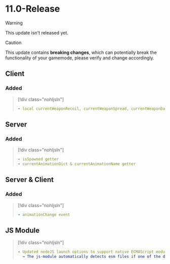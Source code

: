# 11.0-Release

> [!WARNING]
> This update isn't released yet.

> [!CAUTION]
> This update contains **breaking changes**, which can potentially break the functionality of your gamemode, please verify and change accordingly.

## Client

### Added

> [!div class="nohljsln"]
> ```yaml
> - local currentWeaponRecoil, currentWeaponSpread, currentWeaponDamage, currentWeaponRange getter
> ```

<!-- ### Fixed

> [!div class="nohljsln"]
> ```yaml

> ``` -->

## Server

### Added

> [!div class="nohljsln"]
> ```yaml
> - isSpawned getter
> - currentAnimationDict & currentAnimationName getter
> ```

<!-- ### Fixed

> [!div class="nohljsln"]
> ```yaml
> - blip rotation setter
> ``` -->

## Server & Client

### Added

> [!div class="nohljsln"]
> ```yaml
> - animationChange event
> ```

## JS Module

> [!div class="nohljsln"]
> ```yaml
> - Updated nodeJS launch options to support native ECMAScript module loader by default (removed experimental loader warning)
>   → The js-module automatically detects esm files if one of the described cases are fullfilled, see: [NodeJS esm enabling](https://nodejs.org/docs/latest-v17.x/api/esm.html#enabling)
> ```
